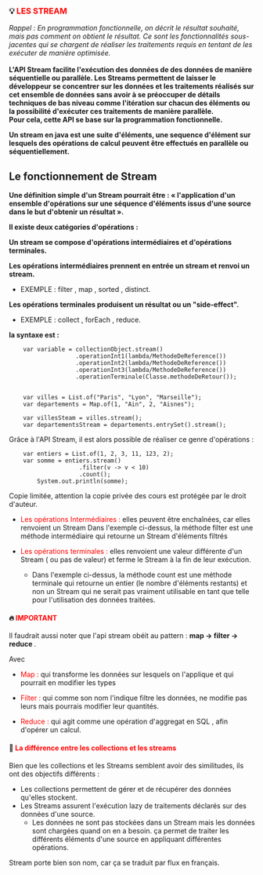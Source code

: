 ### 💡 <font color=red> LES STREAM </font>

<i>
Rappel : En programmation fonctionnelle, on décrit le résultat souhaité, mais pas comment on obtient le résultat. 
Ce sont les fonctionnalités sous-jacentes qui se chargent de réaliser les traitements requis en tentant de les exécuter 
de manière optimisée.
</i>
<br/>
<br/>
<b>
L'API Stream facilite l'exécution des données de des données de manière séquentielle ou parallèle.
Les Streams permettent de laisser le développeur se concentrer sur les données et les traitements réalisés sur cet 
ensemble de données sans avoir à se préoccuper de détails techniques de bas niveau comme l'itération sur chacun des 
éléments ou la possibilité d'exécuter ces traitements de manière parallèle. <br/>
Pour cela, cette API se base sur la programmation fonctionnelle.

Un stream en java est une suite d'éléments, une sequence d'élément sur lesquels des opérations de calcul peuvent
être effectués en parallèle ou séquentiellement.


## Le fonctionnement de Stream

Une définition simple d'un Stream pourrait être : « l'application d'un ensemble d'opérations sur une séquence d'éléments
issus d'une source dans le but d'obtenir un résultat ».

Il existe deux catégories d'opérations :

Un stream se compose d'opérations intermédiaires et d'opérations terminales.

Les opérations intermédiaires prennent en entrée un stream et renvoi un stream.</b>

* EXEMPLE : filter , map , sorted , distinct.

<b>Les opérations terminales produisent un résultat ou un "side-effect". </b>

* EXEMPLE : collect , forEach , reduce.

<b>la syntaxe est : </b>
 
        var variable = collectionObject.stream()
                       .operationInt1(lambda/MethodeDeReference())
                       .operationInt2(lambda/MethodeDeReference())
                       .operationInt3(lambda/MethodeDeReference())
                       .operationTerminale(Classe.methodeDeRetour());


        var villes = List.of("Paris", "Lyon", "Marseille");
        var departements = Map.of(1, "Ain", 2, "Aisnes");

        var villesSteam = villes.stream();
        var departementsStream = departements.entrySet().stream();


Grâce à l'API Stream, il est alors possible de réaliser ce genre d'opérations :

        var entiers = List.of(1, 2, 3, 11, 123, 2);
        var somme = entiers.stream()
                        .filter(v -> v < 10)
                        .count();
            System.out.println(somme);

Copie limitée, attention la copie privée des cours est protégée par le droit d'auteur.



- <font color=red>Les opérations Intermédiaires : </font> elles peuvent être enchaînées, car elles renvoient un Stream
  Dans l'exemple ci-dessus, la méthode filter est une méthode intermédiaire qui retourne un Stream d'éléments filtrés


- <font color=red>Les opérations terminales : </font> elles renvoient une valeur différente d'un Stream (
ou pas de valeur) et ferme le Stream à la fin de leur exécution.

    - Dans l'exemple ci-dessus, la méthode count est une méthode terminale qui retourne un entier (le nombre d'éléments restants) 
    et non un Stream qui ne serait pas vraiment utilisable en tant que telle pour l'utilisation des données traitées.



#### 🔥 <font color =red> IMPORTANT </font>

Il faudrait aussi noter que l'api stream obéit au pattern : <b> map -> filter -> reduce </b>.

Avec 

- <font color =red> Map : </font>qui transforme les données sur lesquels on l'applique et qui pourrait en modifier les types 

- <font color =red> Filter : </font>qui comme son nom l'indique filtre les données, ne modifie pas leurs mais pourrais modifier leur quantités.

- <font color =red> Reduce : </font>qui agit comme une opération d'aggregat en SQL , afin d'opérer un calcul. 

#### 📒 <font color =red> La différence entre les collections et les streams</font>



Bien que les collections et les Streams semblent avoir des similitudes, ils ont des objectifs différents :  

* Les collections permettent de gérer et de récupérer des données qu'elles stockent.
* Les Streams assurent l'exécution lazy de traitements déclarés sur des données d'une source.
  * Les données ne sont pas stockées dans un Stream mais les données sont chargées quand on en a besoin. ça permet de traiter
   les différents éléments d'une source en appliquant différentes opérations.

Stream porte bien son nom, car ça se traduit par flux en français.

</b>

